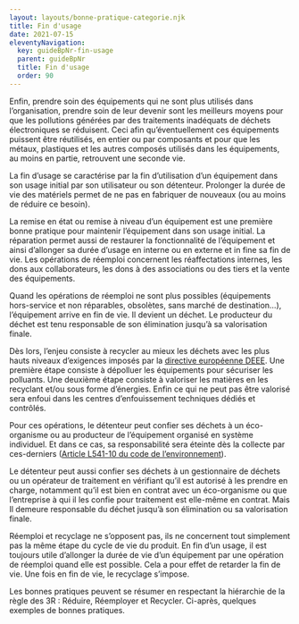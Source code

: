 ```yaml
---
layout: layouts/bonne-pratique-categorie.njk
title: Fin d'usage
date: 2021-07-15
eleventyNavigation:
  key: guideBpNr-fin-usage
  parent: guideBpNr
  title: Fin d'usage
  order: 90
---
```


Enfin, prendre soin des équipements qui ne sont plus utilisés dans l’organisation, prendre soin de leur devenir sont les meilleurs moyens pour que les pollutions générées par des traitements inadéquats de déchets électroniques se réduisent. Ceci afin qu’éventuellement ces équipements puissent être réutilisés, en entier ou par composants et pour que les métaux, plastiques et les autres composés utilisés dans les équipements, au moins en partie, retrouvent une seconde vie.

La fin d’usage se caractérise par la fin d’utilisation d’un équipement dans son usage initial par son utilisateur ou son détenteur. Prolonger la durée de vie des matériels permet de ne pas en fabriquer de nouveaux (ou au moins de réduire ce besoin).

La remise en état ou remise à niveau d’un équipement est une première bonne pratique pour maintenir l’équipement dans son usage initial. La réparation permet aussi de restaurer la fonctionnalité de l’équipement et ainsi d’allonger sa durée d’usage en interne ou en externe et in fine sa fin de vie. Les opérations de réemploi concernent les réaffectations internes, les dons aux collaborateurs, les dons à des associations ou des tiers et la vente des équipements.

Quand les opérations de réemploi ne sont plus possibles (équipements hors-service et non réparables, obsolètes, sans marché de destination…), l’équipement arrive en fin de vie. Il devient un déchet. Le producteur du déchet est tenu responsable de son élimination jusqu’à sa valorisation finale. 

Dès lors, l’enjeu consiste à recycler au mieux les déchets avec les plus hauts niveaux d’exigences imposés par la [directive européenne DEEE](https://www.legifrance.gouv.fr/jorf/id/JORFTEXT000026319124). Une première étape consiste à dépolluer les équipements pour sécuriser les polluants. Une deuxième étape consiste  à valoriser les matières en les recyclant et/ou sous forme d’énergies. Enfin ce qui ne peut pas être valorisé sera enfoui dans les centres d’enfouissement techniques dédiés et contrôlés.

Pour ces opérations, le détenteur peut confier ses déchets à un éco-organisme ou au producteur de l’équipement organisé en système individuel. Et dans ce cas, sa responsabilité sera éteinte dès la collecte par ces-derniers ([Article L541-10 du code de l’environnement](https://www.legifrance.gouv.fr/codes/article_lc/LEGIARTI000041599099/)).

Le détenteur peut aussi confier ses déchets à un gestionnaire de déchets ou un opérateur de traitement en vérifiant qu’il est autorisé à les prendre en charge, notamment qu’il est bien en contrat avec un éco-organisme ou que l’entreprise à qui il les confie pour traitement est elle-même en contrat. Mais Il demeure responsable du déchet jusqu’à son élimination ou sa valorisation finale.

Réemploi et recyclage ne s’opposent pas, ils ne concernent tout simplement pas la même étape du cycle de vie du produit. En fin d’un usage, il est toujours utile d’allonger la durée de vie d’un équipement par une opération de réemploi quand elle est possible. Cela a pour effet de retarder la fin de vie. Une fois en fin de vie, le recyclage s’impose.

Les bonnes pratiques peuvent se résumer en respectant la hiérarchie de la règle des 3R : Réduire, Réemployer et Recycler. Ci-après, quelques exemples de bonnes pratiques.